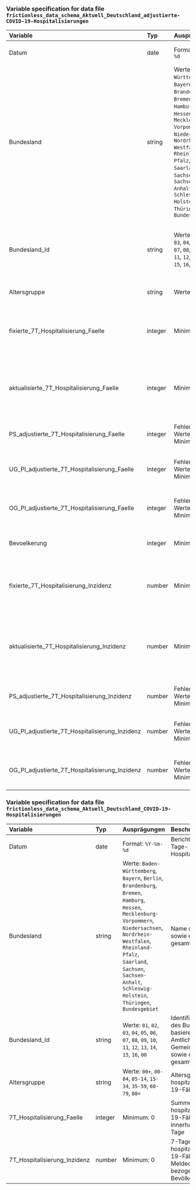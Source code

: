 ### Variable specification for data file `frictionless_data_schema_Aktuell_Deutschland_adjustierte-COVID-19-Hospitalisierungen`

| Variable                                       | Typ     | Ausprägungen                                                                                                                                                                                                                                                                  | Beschreibung                                                                                                                                                             |
|:-----------------------------------------------|:--------|:------------------------------------------------------------------------------------------------------------------------------------------------------------------------------------------------------------------------------------------------------------------------------|:-------------------------------------------------------------------------------------------------------------------------------------------------------------------------|
| Datum                                          | date    | Format: `%Y-%m-%d`                                                                                                                                                                                                                                                            | Berichtsdatum der 7-Tage-Hospitalisierungsinzidenz                                                                                                                       |
| Bundesland                                     | string  | Werte: `Baden-Württemberg`, `Bayern`, `Berlin`, `Brandenburg`, `Bremen`, `Hamburg`, `Hessen`, `Mecklenburg-Vorpommern`, `Niedersachsen`, `Nordrhein-Westfalen`, `Rheinland-Pfalz`, `Saarland`, `Sachsen`, `Sachsen-Anhalt`, `Schleswig-Holstein`, `Thüringen`, `Bundesgebiet` | Name des Bundeslandes sowie ein Wert für das gesamte Bundesgebiet                                                                                                        |
| Bundesland_Id                                  | string  | Werte: `01`, `02`, `03`, `04`, `05`, `06`, `07`, `08`, `09`, `10`, `11`, `12`, `13`, `14`, `15`, `16`, `00`                                                                                                                                                                   | Identifikationsnummer des Bundeslandes basierend auf dem Amtlichen Gemeindeschlüssel (AGS) sowie ein Wert für das gesamte Bundesgebiet                                   |
| Altersgruppe                                   | string  | Werte: `00+`                                                                                                                                                                                                                                                                  | Altersgruppe der  hospitalisierten COVID-19-Fälle                                                                                                                        |
| fixierte_7T_Hospitalisierung_Faelle            | integer | Minimum: 0                                                                                                                                                                                                                                                                    | Tagesaktuell berichtete Summe der hospitalisierten COVID-19-Fälle mit Altersangabe und Meldedatum innerhalb der letzten 7 Tage                                           |
| aktualisierte_7T_Hospitalisierung_Faelle       | integer | Minimum: 0                                                                                                                                                                                                                                                                    | Summe der hospitalisierten COVID-19-Fälle mit Altersangabe und Meldedatum innerhalb der letzten 7 Tage inklusive eingetroffener Nachmeldungen                            |
| PS_adjustierte_7T_Hospitalisierung_Faelle      | integer | Fehlende Werte: `NA`<br>Minimum: 0                                                                                                                                                                                                                                            | Punktschätzer der hospitalisierten COVID-19-Fälle der letzten 7 Tage                                                                                                     |
| UG_PI_adjustierte_7T_Hospitalisierung_Faelle   | integer | Fehlende Werte: `NA`<br>Minimum: 0                                                                                                                                                                                                                                            | Untere Grenze des 95%-Prädiktionsintervalls der hospitalisierten COVID-19-Fälle der letzten 7 Tage                                                                       |
| OG_PI_adjustierte_7T_Hospitalisierung_Faelle   | integer | Fehlende Werte: `NA`<br>Minimum: 0                                                                                                                                                                                                                                            | Obere Grenze des 95%-Prädiktionsintervalls der hospitalisierten COVID-19-Fälle der letzten 7 Tage                                                                        |
| Bevoelkerung                                   | integer | Minimum: 0                                                                                                                                                                                                                                                                    | Bevölkerungszahl für die Berechnung der adjustierten 7-Tage-Inzidenz                                                                                                     |
| fixierte_7T_Hospitalisierung_Inzidenz          | number  | Minimum: 0                                                                                                                                                                                                                                                                    | Tagesaktuell berichtete 7-Tage-Inzidenz der hospitalisierten COVID-19-Fälle (nach Meldedatum des Falles) bezogen auf 100.000 Einwohner:innen                             |
| aktualisierte_7T_Hospitalisierung_Inzidenz     | number  | Minimum: 0                                                                                                                                                                                                                                                                    | 7-Tage-Inzidenz der hospitalisierten COVID-19-Fälle (nach Meldedatum des Falles) bezogen auf 100.000 Einwohner:innen unter Berücksichtigung eingetroffener Nachmeldungen |
| PS_adjustierte_7T_Hospitalisierung_Inzidenz    | number  | Fehlende Werte: `NA`<br>Minimum: 0                                                                                                                                                                                                                                            | Punktschätzer der 7-Tage-Inzidenz der hospitalisierten COVID-19-Fälle                                                                                                    |
| UG_PI_adjustierte_7T_Hospitalisierung_Inzidenz | number  | Fehlende Werte: `NA`<br>Minimum: 0                                                                                                                                                                                                                                            | Untere Grenze des 95%-Prädiktionsintervalls der 7-Tage-Inzidenz der hospitalisierten COVID-19-Fälle                                                                      |
| OG_PI_adjustierte_7T_Hospitalisierung_Inzidenz | number  | Fehlende Werte: `NA`<br>Minimum: 0                                                                                                                                                                                                                                            | Obere Grenze des 95%-Prädiktionsintervalls der 7-Tage-Inzidenz der hospitalisierten COVID-19-Fälle                                                                       |


### Variable specification for data file `frictionless_data_schema_Aktuell_Deutschland_COVID-19-Hospitalisierungen`

| Variable                     | Typ     | Ausprägungen                                                                                                                                                                                                                                                                  | Beschreibung                                                                                                                           |
|:-----------------------------|:--------|:------------------------------------------------------------------------------------------------------------------------------------------------------------------------------------------------------------------------------------------------------------------------------|:---------------------------------------------------------------------------------------------------------------------------------------|
| Datum                        | date    | Format: `%Y-%m-%d`                                                                                                                                                                                                                                                            | Berichtsdatum der 7-Tage-Hospitalisierungsinzidenz.                                                                                    |
| Bundesland                   | string  | Werte: `Baden-Württemberg`, `Bayern`, `Berlin`, `Brandenburg`, `Bremen`, `Hamburg`, `Hessen`, `Mecklenburg-Vorpommern`, `Niedersachsen`, `Nordrhein-Westfalen`, `Rheinland-Pfalz`, `Saarland`, `Sachsen`, `Sachsen-Anhalt`, `Schleswig-Holstein`, `Thüringen`, `Bundesgebiet` | Name des Bundeslandes sowie ein Wert für das gesamte Bundesgebiet                                                                      |
| Bundesland_Id                | string  | Werte: `01`, `02`, `03`, `04`, `05`, `06`, `07`, `08`, `09`, `10`, `11`, `12`, `13`, `14`, `15`, `16`, `00`                                                                                                                                                                   | Identifikationsnummer des Bundeslandes basierend auf dem Amtlichen Gemeindeschlüssel (AGS) sowie ein Wert für das gesamte Bundesgebiet |
| Altersgruppe                 | string  | Werte: `00+`, `00-04`, `05-14`, `15-34`, `35-59`, `60-79`, `80+`                                                                                                                                                                                                              | Altersgruppe der  hospitalisierten COVID-19-Fälle                                                                                      |
| 7T_Hospitalisierung_Faelle   | integer | Minimum: 0                                                                                                                                                                                                                                                                    | Summe der hospitalisierten COVID-19-Fälle mit Meldedatum innerhalb der letzten 7 Tage                                                  |
| 7T_Hospitalisierung_Inzidenz | number  | Minimum: 0                                                                                                                                                                                                                                                                    | 7-Tage-Inzidenz der hospitalisierten COVID-19-Fälle (nach Meldedatum des Falles) bezogen auf 100.000 Bevölkerung                       |


